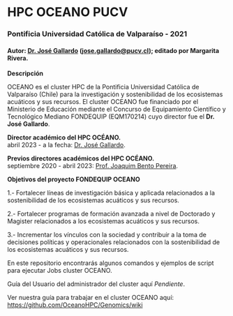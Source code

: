# HPC OCEANO PUCV
### Pontificia Universidad Católica de Valparaíso - 2021
#### Autor: [Dr. José Gallardo](https://github.com/DrJoseGallardo) (jose.gallardo@pucv.cl); editado por Margarita Rivera.

**Descripción**

OCEANO es el cluster HPC de la Pontificia Universidad Católica de Valparaíso (Chile) para la investigación y sostenibilidad de los ecosistemas acuáticos y sus recursos. El cluster OCEANO fue financiado por el Ministerio de Educación mediante el Concurso de Equipamiento Científico y Tecnológico Mediano FONDEQUIP (EQM170214) cuyo director fue el **Dr. José Gallardo**. 

**Director académico del HPC OCÉANO.**  
abril 2023 - a la fecha: [Dr. José Gallardo](https://genomics.pucv.cl).  

**Previos directores académicos del HPC OCÉANO.**  
septiembre 2020 - abril 2023: [Prof. Joaquim Bento Pereira](https://github.com/jpbento).  


**Objetivos del proyecto FONDEQUIP OCEANO**  

1.- Fortalecer líneas de investigación básica y aplicada relacionados a la sostenibilidad de los ecosistemas acuáticos y sus recursos.

2.- Fortalecer programas de formación avanzada a nivel de Doctorado y Magister relacionados a los ecosistemas acuáticos y sus recursos.

3.- Incrementar los vínculos con la sociedad y contribuir a la toma de decisiones políticas y operacionales relacionados con la sostenibilidad de los ecosistemas acuáticos y sus recursos.

En este repositorio encontrarás algunos comandos y ejemplos de script para ejecutar Jobs cluster OCEANO.

Guía del Usuario del administrador del cluster aquí *Pendiente*.

Ver nuestra guía para trabajar en el cluster OCEANO aquí: https://github.com/OceanoHPC/Genomics/wiki

